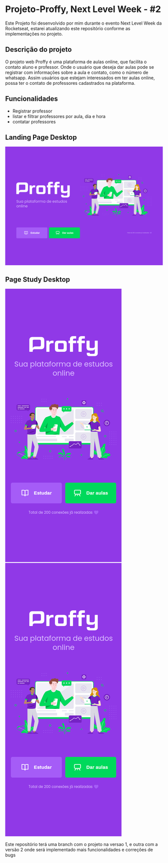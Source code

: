 # Projeto-Proffy, Next Level Week - #2

Este Projeto foi desenvolvido por mim durante o evento Next Level Week da Rocketseat,
estarei atualizando este repositório conforme as implementações no projeto.

## Descrição do projeto

O projeto web Proffy é uma plataforma de aulas online, que facilita o contato aluno e professor.
Onde o usuário que deseja dar aulas pode se registrar com informações sobre a aula e contato, como o número de whatsapp. Assim usuários que estejam interessados em ter aulas online, possa ter o contato de professores cadastrados na plataforma.

## Funcionalidades 
* Registrar professor 
* listar e filtrar professores por aula, dia e hora 
* contatar professores

## Landing Page Desktop
![GitHub Logo](/images/landing_Page_desktop.png)

## Page Study Desktop
![GitHub Logo](/images/landing_Page_mobile.png) ![GitHub Logo](/images/landing_Page_mobile.png)

Este repositório terá uma branch com o projeto na versao 1, e outra com a versão 2 onde será implementado mais funcionalidades e correções de bugs 
